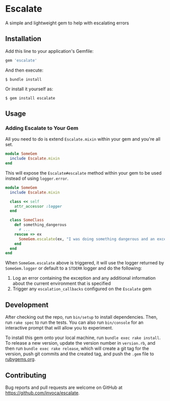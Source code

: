 # Escalate

A simple and lightweight gem to help with escalating errors

## Installation

Add this line to your application's Gemfile:

```ruby
gem 'escalate'
```

And then execute:

    $ bundle install

Or install it yourself as:

    $ gem install escalate

## Usage

### Adding Escalate to Your Gem

All you need to do is extend `Escalate.mixin` within your gem and you're all set.

```ruby
module SomeGem
  include Escalate.mixin
end
```

This will expose the `Escalate#escalate` method within your gem to be used instead
of using `logger.error`.

```ruby
module SomeGem
  include Escalate.mixin

  class << self
    attr_accessor :logger
  end

  class SomeClass
    def something_dangerous
      # ...
    rescue => ex
      SomeGem.escalate(ex, "I was doing something dangerous and an exception was raised")
    end
  end
end
```

When `SomeGem.escalate` above is triggered, it will use the logger returned by `SomeGem.logger` or
default to a `STDERR` logger and do the following:

1. Log an error containing the exception and any additional information about the current environment that is specified
2. Trigger any `escalation_callbacks` configured on the `Escalate` gem
## Development

After checking out the repo, run `bin/setup` to install dependencies. Then, run `rake spec` to run the tests. You can also run `bin/console` for an interactive prompt that will allow you to experiment.

To install this gem onto your local machine, run `bundle exec rake install`. To release a new version, update the version number in `version.rb`, and then run `bundle exec rake release`, which will create a git tag for the version, push git commits and the created tag, and push the `.gem` file to [rubygems.org](https://rubygems.org).

## Contributing

Bug reports and pull requests are welcome on GitHub at https://github.com/invoca/escalate.
